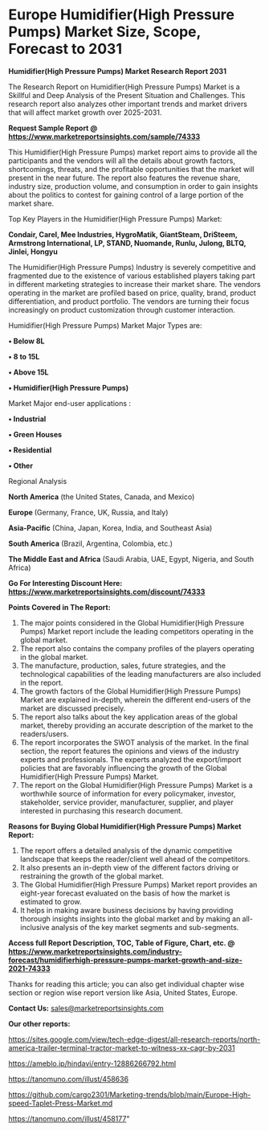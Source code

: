 # Europe Humidifier(High Pressure Pumps) Market Size, Scope, Forecast to 2031

<strong>Humidifier(High Pressure Pumps) Market Research Report 2031</strong>

The Research Report on Humidifier(High Pressure Pumps) Market is a Skillful and Deep Analysis of the Present Situation and Challenges. This research report also analyzes other important trends and market drivers that will affect market growth over 2025-2031.

<strong>Request Sample Report @ <a href=https://www.marketreportsinsights.com/sample/74333>https://www.marketreportsinsights.com/sample/74333</a></strong>

This Humidifier(High Pressure Pumps) market report aims to provide all the participants and the vendors will all the details about growth factors, shortcomings, threats, and the profitable opportunities that the market will present in the near future. The report also features the revenue share, industry size, production volume, and consumption in order to gain insights about the politics to contest for gaining control of a large portion of the market share.

Top Key Players in the Humidifier(High Pressure Pumps) Market:

<strong>Condair, Carel, Mee Industries, HygroMatik, GiantSteam, DriSteem, Armstrong International, LP, STAND, Nuomande, Runlu, Julong, BLTQ, Jinlei, Hongyu</strong>

The Humidifier(High Pressure Pumps) Industry is severely competitive and fragmented due to the existence of various established players taking part in different marketing strategies to increase their market share. The vendors operating in the market are profiled based on price, quality, brand, product differentiation, and product portfolio. The vendors are turning their focus increasingly on product customization through customer interaction.

Humidifier(High Pressure Pumps) Market Major Types are:

<strong>• Below 8L

• 8 to 15L

• Above 15L

• Humidifier(High Pressure Pumps)</strong>

Market Major end-user applications :

<strong>• Industrial

• Green Houses

• Residential

• Other</strong>

Regional Analysis

</u><strong><b>North America</b></strong> (the United States, Canada, and Mexico)

<strong><b>Europe </b></strong>(Germany, France, UK, Russia, and Italy)

<strong><b>Asia-Pacific</b></strong> (China, Japan, Korea, India, and Southeast Asia)

<strong><b>South America</b></strong> (Brazil, Argentina, Colombia, etc.)

<strong><b>The Middle East and Africa</b></strong> (Saudi Arabia, UAE, Egypt, Nigeria, and South Africa)

<strong>Go For Interesting Discount Here: <a href=https://www.marketreportsinsights.com/discount/74333>https://www.marketreportsinsights.com/discount/74333</a></strong>

<strong>Points Covered in The Report:</strong>
<ol>
  <li>The major points considered in the Global Humidifier(High Pressure Pumps) Market report include the leading competitors operating in the global market.</li>
  <li>The report also contains the company profiles of the players operating in the global market.</li>
  <li>The manufacture, production, sales, future strategies, and the technological capabilities of the leading manufacturers are also included in the report.</li>
  <li>The growth factors of the Global Humidifier(High Pressure Pumps) Market are explained in-depth, wherein the different end-users of the market are discussed precisely.</li>
  <li>The report also talks about the key application areas of the global market, thereby providing an accurate description of the market to the readers/users.</li>
  <li>The report incorporates the SWOT analysis of the market. In the final section, the report features the opinions and views of the industry experts and professionals. The experts analyzed the export/import policies that are favorably influencing the growth of the Global Humidifier(High Pressure Pumps) Market.</li>
  <li>The report on the Global Humidifier(High Pressure Pumps) Market is a worthwhile source of information for every policymaker, investor, stakeholder, service provider, manufacturer, supplier, and player interested in purchasing this research document.</li>
</ol>
<strong>Reasons for Buying Global Humidifier(High Pressure Pumps) Market Report:</strong>

<ol>
  <li>The report offers a detailed analysis of the dynamic competitive landscape that keeps the reader/client well ahead of the competitors.</li>
  <li>It also presents an in-depth view of the different factors driving or restraining the growth of the global market.</li>
  <li>The Global Humidifier(High Pressure Pumps) Market report provides an eight-year forecast evaluated on the basis of how the market is estimated to grow.</li>
  <li>It helps in making aware business decisions by having providing thorough insights insights into the global market and by making an all-inclusive analysis of the key market segments and sub-segments.</li>
</ol>
<strong>Access full Report Description, TOC, Table of Figure, Chart, etc. @ <a href=https://www.marketreportsinsights.com/industry-forecast/humidifierhigh-pressure-pumps-market-growth-and-size-2021-74333>https://www.marketreportsinsights.com/industry-forecast/humidifierhigh-pressure-pumps-market-growth-and-size-2021-74333</a></strong>


Thanks for reading this article; you can also get individual chapter wise section or region wise report version like Asia, United States, Europe.

<strong>Contact Us:</strong>
sales@marketreportsinsights.com

<strong>Our other reports:</strong>

<a href=https://sites.google.com/view/tech-edge-digest/all-research-reports/north-america-trailer-terminal-tractor-market-to-witness-xx-cagr-by-2031>https://sites.google.com/view/tech-edge-digest/all-research-reports/north-america-trailer-terminal-tractor-market-to-witness-xx-cagr-by-2031</a>

<a href=https://ameblo.jp/hindavi/entry-12886266792.html>https://ameblo.jp/hindavi/entry-12886266792.html</a>

<a href=https://tanomuno.com/illust/458636>https://tanomuno.com/illust/458636</a>

<a href=https://github.com/cargo2301/Marketing-trends/blob/main/Europe-High-speed-Taplet-Press-Market.md>https://github.com/cargo2301/Marketing-trends/blob/main/Europe-High-speed-Taplet-Press-Market.md</a>

<a href=https://tanomuno.com/illust/458177>https://tanomuno.com/illust/458177</a>"
